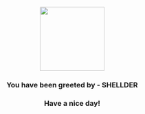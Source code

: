 <p align="center">
            <img src="https://raw.githubusercontent.com/PokeAPI/sprites/master/sprites/pokemon/90.png" width="150" height="150">
          </p>
          <h3 align="center">You have been greeted by - <b>SHELLDER</b></h3>
          <h3 align="center">Have a nice day!</h3>
